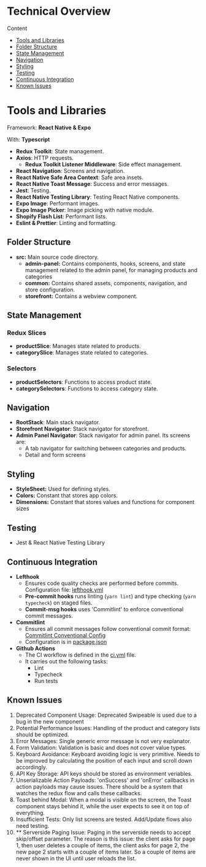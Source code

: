 # Technical Overview

Content

- [Tools and Libraries](#tools-and-libraries)
- [Folder Structure](#folder-structure)
- [State Management](#state-management)
- [Navigation](#navigation)
- [Styling](#styling)
- [Testing](#testing)
- [Continuous Integration](#continuous-integration)
- [Known Issues](#known-issues)



# Tools and Libraries

Framework: **React Native & Expo**

With: **Typescript**

- **Redux Toolkit**: State management.
- **Axios**: HTTP requests.
    - **Redux Toolkit Listener Middleware**: Side effect management.
- **React Navigation**: Screens and navigation.
- **React Native Safe Area Context**: Safe area insets.
- **React Native Toast Message**: Success and error messages.
- **Jest**: Testing.
- **React Native Testing Library**: Testing React Native components.
- **Expo Image**: Performant images.
- **Expo Image Picker**: Image picking with native module.
- **Shopify Flash List**: Performant lists.
- **Eslint & Prettier**: Linting and formatting. 

## Folder Structure

- **src:** Main source code directory.
    - **admin-panel:** Contains components, hooks, screens, and state management related to the admin panel, for managing products and categories
    - **common:** Contains shared assets, components, navigation, and store configuration.
    - **storefront:** Contains a webview component.

## State Management

### Redux Slices
- **productSlice**: Manages state related to products.
- **categorySlice**: Manages state related to categories.

### Selectors
- **productSelectors**: Functions to access product state.
- **categorySelectors**: Functions to access category state.

## Navigation

- **RootStack**: Main stack navigator.
- **Storefront Navigator**: Stack navigator for storefront.
- **Admin Panel Navigator**: Stack navigator for admin panel. Its screens are:
    - A tab navigator for switching between categories and products.
    - Detail and form screens

## Styling

- **StyleSheet:** Used for defining styles.
- **Colors:** Constant that stores app colors.
- **Dimensions:** Constant that stores values and functions for component sizes

## Testing

- Jest & React Native Testing Library

## Continuous Integration

- **Lefthook**
    - Ensures code quality checks are performed before commits. Configuration file: [lefthook.yml](../lefthook.yml)
    - **Pre-commit hooks** runs linting (`yarn lint`) and type checking (`yarn typecheck`) on staged files.
    - **Commit-msg hooks** uses 'Commitlint' to enforce conventional commit messages. 
- **Commitlint**
    - Ensures all commit messages follow conventional commit format: [Commitlint Conventional Config](https://github.com/conventional-changelog/commitlint/tree/master/%40commitlint/config-conventional)
    - Configuration is in [package.json](../package.json)
- **Github Actions**
    - The CI workflow is defined in the [ci.yml](../.github/workflows/ci.yml) file.
    - It carries out the following tasks:
        - Lint
        - Typecheck
        - Run tests



## Known Issues
1. Deprecated Component Usage: Deprecated Swipeable is used due to a bug in the new component
2. Potential Performance Issues: Handling of the product and category lists should be optimized.
3. Error Messages: Single generic error message is not very explanator.
4. Form Validation: Validation is basic and does not cover value types.
5. Keyboard Avoidance: Keyboard avoiding logic is very primitive. Needs to be improved by calculating the position of each input and scroll down accordingly.
6. API Key Storage: API keys should be stored as environment veriables.
7. Unserializable Action Payloads: 'onSuccess' and 'onError' callbacks in action payloads may cause issues. There should be a system that watches the redux flow and calls these callbacks.
8. Toast behind Modal: When a modal is visible on the screen, the Toast component stays behind it, while the user expects to see it on top of everything. 
9. Insufficient Tests: Only list screens are tested. Add/Update flows also need testing.
9. ** Serverside Paging Issue: Paging in the serverside needs to accept skip/offset parameter. The reason is this issue: the client asks for page 1, then user deletes a couple of items, the client asks for page 2, the new page 2 starts with a couple of items later. So a couple of items are never shown in the UI until user reloads the list.


